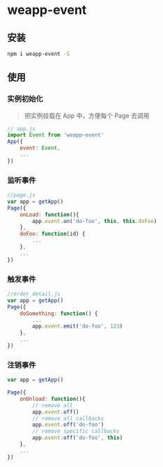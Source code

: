 # weapp-event

## 安装

```sh
npm i weapp-event -S
```



## 使用

### 实例初始化


> 把实例挂载在 App 中，方便每个 Page 去调用

```js
// app.js
import Event from 'weapp-event'
App({
    event: Event,
    ...
})
```



### 监听事件

```js
//page.js
var app = getApp()
Page({
    onLoad: function(){
        app.event.on('do-foo', this, this.doFoo)
    },
    doFoo: function(id) {
        ...
    },
    ...
})
```



### 触发事件

```js
//order_detail.js
var app = getApp()
Page({
    doSomething: function() {
        ... 
        app.event.emit('do-foo', 123)
    },
    ...
})
```



### 注销事件

```js
var app = getApp()

Page({
    onUnload: function(){
        // remove all
        app.event.off()
        // remove all callbacks
        app.event.off('do-foo')
        // remove specific callbacks
        app.event.off('do-foo', this)
    },
    ...
})
```

